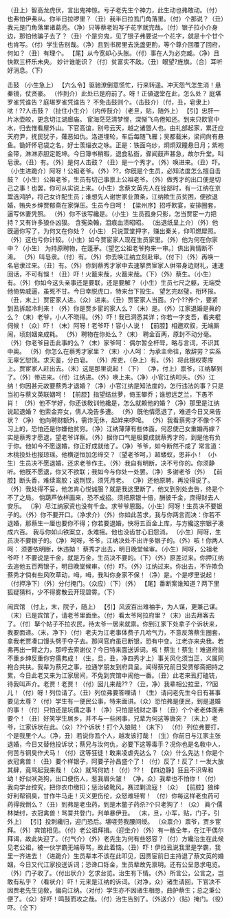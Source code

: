 <!-- { "loadSidebar": true } -->
（丑上）智高龙虎伏，言出鬼神惊。亏子老先生个神力，此生动也弗敢动。（付）也弗怕伊弗从。你半日拉啰里？（丑）我半日拉厾门角落里。（付）个那说？（丑）我元是门角落里诸葛亮。（净）只等蔡老妈写子花字就完哉。（付）银子拉小介身边，那怕他骗子去了？（丑）个是穷鬼，见了银子弗要说一个花字，就是十个廿个也肯写。（付）学生告别哉。（净）且到书房里去洗盏更酌，等个尊介回覆了回府，何如？（丑）有理个。
【尾】从今宽却心头胀。（付）事在人为必克臧。（净）且快飮三杯乐未央。
妙计谁能识？（付）贫富实不敌。（丑）眼望?旌旗。（合）耳听好消息。（下）
 
击鼓
（小生急上）
【六么令】驱驰潦倒意慌忙，行来转遥。冲天怨气怎生消！悬秦镜，仗贤豪。
（作到介）此处已是府前了。呀！正値退堂在此，怎么处？
庭堪罗雀凭谁告？庭堪罗雀凭谁告？
不免击鼓则个。（击鼓介）（付，丑，皂隶上）呔！??人击鼓？（扯住小生介）（内传鼓介）（老旦，贴，随外上）
【引】忠肝一片冰壶皎，更念切江湖廊庙。
宦海茫茫清梦悭，深惭飞鸟倦知还。到来只飮官中水，归去惟看屋外山。下官高谊，别号云天，越之诸曁人也。由礼部起家，累迁应天府尹，抚民犹子，薙恶如仇。洛道埋轮，车后每随飞雁；吴都载米，梁间尙有悬鱼。锄奸怀皂袋之名，好士羡缁衣之咏。正是：铁面乌纱，炯炯双瞳悬日月；紫袍金带，淋淋赤胆定乾坤。今日簿书稍暇，退食私衙，骤闻鼓声甚急，故尔升堂。叫皂隶。（丑）有。（外）是何人击鼓？（丑）是一个秀才。（外）唤进来。（丑）吓。（小生进跪介）阿呀！公祖老爷。（外）??，你旣是个生员，必知法度怎么擅自击鼓？（小生）公祖老爷，生员有切己事禀上公祖老爷。（外）做秀才的出口便是切己之事！也罢，你可从实说上来。（小生）念蔡文英先人在铨部时，有一江纳在京鬻选鸿胪，将己女许配生员；谁想先人谢世家业萧条，江纳欺生员贫困，便欲退婚，贿央乡绅贾郁斋在家弹压。生员今日呵！
【梁州序】招呼飮宴，安排圈套，逼写休妻凭照。
（外）你不该写纔是。（小生）生员孤身只影，怎当贾宦一力把持？又有许多狼仆凶狠。
含寃染翰，泪痕血渍昭昭。
（出退纸呈上介）（外）他旣逼你写了，为何又在你处？（小生）
只说萱堂押字，赚出秦关，仰叩燃犀照。
（外）这也亏你计较。（小生）如今贾宦家人现在生员家里。（外）他为何在你家中？（小生）
为持原聘物，在蓬茅。〔望乞公祖老爷拘来一审。〕供出眞情断不淆。
（外）叫皂隶。（付）有。（外）你去唤江纳立刻赴审。（付下）（外）再唤一名皂隶过来。（丑）有。（外）你到蔡秀才家中去速拏贾宦家人倂带身边财礼，速速回话，不可有悞！（丑）吓！火籖来哉，火籖来哉。（下）（外）蔡生。（小生）有。（外）你如今这头亲事还是要联，还是要解？（小生）生员七尺之躯，无端受他倚势威逼，虽死不甘。今日幸脱虎口，特来台下投生。
望乞完赵璧，衔环报。
（丑，末上）贾宦家人进。（众）进来。（丑）贾宦家人当面。介个??养个，要紧到厾拆起冷利来！（外）你是贾乡宦的家人么？（末）是。（外）江家退婚是眞的么？（末）老爷，小人不晓得。（外）吓！我已洞悉其详；你若一字支吾，看夹棍伺候！（众）吓！（末）阿呀！老爷吓！容小人说！
【前腔】相邀欢叙，无端厮闹，顷刻姻亲成耗。
（外）聘物在你处么？（末）
聘金百两，原封不动分毫。
（外）你老爷目击此事的么？（末）家爷呵：
偶尔暂仝杯斝，略与言词，不识其中奥。
（外）你怎么在蔡秀才家里？（末）小人呵：
为承主命往，敢辞劳？实系无辜乞恕饶。求天鉴，分白皂。
（外）库吏，（杂上）有。（外）将此银权寄库上。贾宦家人赶出去。（末）这是那里说起！（下）
（净，付上）禀爷，江纳拏到了。（外）带进来。（付）江纳进。（外）唤上来。（净）小官江纳叩头。（外）江纳！你因甚元故要蔡秀才退婚？（净）小官江纳是知法度的，怎行违法的事？只是当初与蔡文英联姻呵！
【前腔】指望结丝萝，倚玉攀乔；谁想远芝兰，下愚不肖！
（外）他不学好，你还该敎训他纔是，怎么就赖他的婚？（净）那里是江纳说起退婚？
他索金弃女，倩人凂告多遭。
（外）旣他情愿退了，难道今日又来告状？（净）
他向聘财额外，需诈无休，起衅来啰唣。
（外）我看蔡秀才不像个不习上的，恐怕还是你嫌他贫穷。（净）江纳薄薄有些体面，何忍使己女重婚再嫁？实是蔡秀才愿退，望老爷详察。（外）据你口气是极要成就蔡秀才的，到是他有负于你。他如今不愿退婚，你正好成就他了。（净）爷爷，如今断然不成了
常言道：木桃投处也报琼瑶。他横逆恒加怎缔交？〔望老爷呵，〕超蝼蚁，恩非小！
（小生）生员决不愿退婚，还求老爷作主。（外）我自有明断，决不亏你的。你须静听。他旣不愿退，你又不欲联；我如今与你处一处罢。（净）多谢老爷（外）
【前腔】断头香，难续鸾胶；返荆钗，须凭月老。
（净）还他原聘，再没得说了。（外）我处得不妥，他怎肯心悦诚服？就是我这里断了，他又到别处去告，终是个不了之局。
倘葫芦依样画来，恐不成招。须把原银十倍，酬彼千金，庶得财去人安乐。
（净）尽江纳家资也没有千金。求爷爷恩豁。（小生）阿呀！生员决不要银子的。（外）你不要开口。（净求介）（外）你如此苦求，我与你两言而决：你若不退婚，那蔡生一厘也要你不得；你若要退婚，快将五百金上库，与方纔这宗银子凑成六百。
我与你如山铁案立，永难摇。他也没齿甘心旧怨消。
（小生）阿呀，生员决不要银子的。（净）呵呀，爷爷，江纳决处不出许多银子的。（外）咳！你两人呵：
须要依明断，休违拗！
蔡秀才出去，明日晚堂候审。（小生）阿呀，公祖老爷吓！不要说是千金，就是万金，生员决不要的。（下）（外）原差过来。你押江纳去追他五百两银子，明日晚堂候审。（付）吓。（外）江纳过来。你出去，不许欺负蔡秀才倘有些风吹草动，呣，呣，我叫你身家不保！（净）是。个是啰里说起！（付押净下）（外）分付掩门。（众应）（下）（外）
【尾】番断案谁知道？两下里狐疑猜料，少不得雾散云开现碧霄。（下）
 
闹宾馆
（付上，末，院子，随上）
【引】风波百出难袖手，为人谋，更兼己谋。
（末）已是宾馆了，请老爷里面坐。（付）看太爷阿拉府里？（末）出去拜客去了。（付）拏个帖子不拉农民，待太爷一居来就禀。你到江家下处拿子个诉状来，我要面递。（末，净下）（付）老夫为江老事体费子几哈气力，不意反落蔡生圈套，拿我老贾凑口馒头劈手夺子去。那间官府虽已断银，恐有中变。江老亦来央我。若弗再出一臂之力，那哼去索谢仪？今日特来面送诉词。咳！蔡生！蔡生！难道府翁不重乡绅反重你穷儒弗成！（生，旦，丑，净四秀才上）事关风化须当正，义属同袍合共扶。我辈为蔡兄之事，拉通学朋友到府具呈。闻得蔡兄前日受贾郁斋把持之累，今日此老又来为江家居间，不免到宾馆中闹他一番。（丑）此老来厾打磕铳，待我叫声介。老贾！老贾！（付）囡儿来哉??？（丑，净）我辈相公拉里，??囡儿！（付）呀！列位请了。（丑）列位弗要答哩请！（生）请问老先生今日有甚事要见太尊？（付）学生有一便民公事，特来面讲。（众）恐怕弗是便民，到是退婚的事！（付）只怕还是坑儒之事！（净）只怕是钱财之事！（丑）个个老老体面弗要个！（丑）好笑学生居乡，并不与一些闲事，兄辈为何这等唐突？（末上）老爷，江家诉状在此。（众）??个诉状！打个入娘贼！（末下）
（付）列位弗要打，个是我里个人。（净，丑）若说你厾个人，越发该打哉！（生）你前日与江家主张退婚，今日又替他投诉状；蔡兄与汝何仇，必要下这等毒手？况你也是名敎中人，何苦与铜臭作犬马！（付）这等狂徒！敢来凌虐先达么？（众）什么先达！你是个衣冠禽兽！（丑）要个样银子，阿要子孙昌盛个了！（付）反了！反了！一发大放其肆，竟骂起我来哉！（众）就骂何妨！（付）??！
【四边静】狂且不识卑和幼！好似吠尧狗，出口便伤人，惹我眉头皱！
（净，众）我辈也不怕你！（付）
我向学台控究，把你衣巾缴扣；惩治破靴风，赛过剿流寇！（众）
【前腔】狼绅好利帮铜臭，甘作牛马走！灭义更伤伦，众怒难轻宥！
（付）你每这样老虫药可药得我倒么？（丑）到弗是老虫药，到是木鳖子药杀?个只老狗了！（众）
眞个儒林桀纣，衣冠禽兽！骂詈共登门，刋单暴伊丑。
（末，旦，小军，贴，门子，引外上）
【引】投刺纔归，迎门恐后。堪嗟劳我腰间绶。
（众禀介）禀爷，贾乡宦拜。（外）宾馆相见。（付）老公祖拜揖。（迎坐介）（外）有一敝仝年，在江干偶尔拜谒，故此失迎了。（付气介）（外）老先生为何有些怒容？（付）方纔治生在此候见老公祖，被一伙学霸无端辱骂，故此着恼。（丑）吓！伊拉厾说我里是学霸，我里一齐进去！（进跪介）生员辈本不该在此叩见，因贾宦前日主持退了蔡文英的婚姻，今日又代江家投送诉词；恐谗口铄金，生员辈故先禀明。还有公呈恳求电览。（外）门子收了。（付出状介）乞求台览。治生有下情。（外）所言公，公言之，岂敢有私乎？（看状介）吓！元来是江纳的诉词。（对净，众）诸生请回，下官决不因贾老先生见敎，偏向江纳。（对付）学生亦不因诸生相恳，曲护蔡生；总之秉公便了。（众）好吓！鸣鼓而攻之哉。（付）治生告别了。（外送介）（贴）掩门。（役）吓。（仝下）
